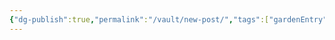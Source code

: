 ```yaml
---
{"dg-publish":true,"permalink":"/vault/new-post/","tags":["gardenEntry"],"created":"2025-05-08T01:00:57.820-07:00"}
---
```


